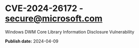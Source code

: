 # CVE-2024-26172 - secure@microsoft.com

Windows DWM Core Library Information Disclosure  Vulnerability

**Publish date:** 2024-04-09
